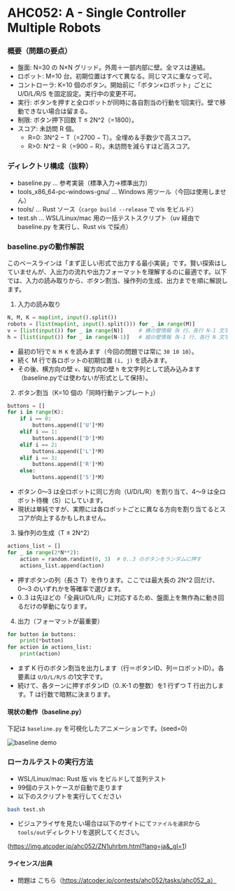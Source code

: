 # AHC052: A - Single Controller Multiple Robots

### 概要（問題の要点）
- 盤面: N=30 の N×N グリッド。外周＋一部内部に壁。全マスは連結。
- ロボット: M=10 台。初期位置はすべて異なる。同じマスに重なって可。
- コントローラ: K=10 個のボタン。開始前に「ボタン×ロボット」ごとに U/D/L/R/S を固定設定。実行中の変更不可。
- 実行: ボタンを押すと全ロボットが同時に各自割当の行動を1回実行。壁で移動できない場合は留まる。
- 制限: ボタン押下回数 T ≤ 2N^2（=1800）。
- スコア: 未訪問 R 個。
  - R=0: 3N^2 − T（=2700 − T）。全埋め＆手数少で高スコア。
  - R>0: N^2 − R（=900 − R）。未訪問を減らすほど高スコア。

### ディレクトリ構成（抜粋）
- baseline.py … 参考実装（標準入力→標準出力）
- tools_x86_64-pc-windows-gnu/ … Windows 用ツール（今回は使用しません）
- tools/ … Rust ソース（`cargo build --release` で vis をビルド）
- test.sh … WSL/Linux/mac 用の一括テストスクリプト（uv 経由で baseline.py を実行し、Rust vis で採点）

### baseline.pyの動作解説

このベースラインは「まず正しい形式で出力する最小実装」です。賢い探索はしていませんが、入出力の流れや出力フォーマットを理解するのに最適です。以下では、入力の読み取りから、ボタン割当、操作列の生成、出力までを順に解説します。

1) 入力の読み取り
```python
N, M, K = map(int, input().split())
robots = [list(map(int, input().split())) for _ in range(M)]
v = [list(input()) for _ in range(N)]     # 横の壁情報（N 行、各行 N-1 文字）
h = [list(input()) for _ in range(N-1)]   # 縦の壁情報（N-1 行、各行 N 文字）
```
- 最初の1行で `N M K` を読みます（今回の問題では常に `30 10 10`）。
- 続く M 行で各ロボットの初期位置 `(i, j)` を読みます。
- その後、横方向の壁 `v`、縦方向の壁 `h` を文字列として読み込みます（baseline.pyでは使わないが形式として保持）。

2) ボタン割当（K=10 個の「同時行動テンプレート」）
```python
buttons = []
for i in range(K):
    if i == 0:
        buttons.append(['U']*M)
    elif i == 1:
        buttons.append(['D']*M)
    elif i == 2:
        buttons.append(['L']*M)
    elif i == 3:
        buttons.append(['R']*M)
    else:
        buttons.append(['S']*M)
```
- ボタン 0〜3 は全ロボットに同じ方向（U/D/L/R）を割り当て、4〜9 は全ロボット待機（S）にしています。
- 現状は単純ですが、実際には各ロボットごとに異なる方向を割り当てるとスコアが向上するかもしれません。

3) 操作列の生成（T ≤ 2N^2）
```python
actions_list = []
for _ in range(2*N**2):
    action = random.randint(0, 3)  # 0..3 のボタンをランダムに押す
    actions_list.append(action)
```
- 押すボタンの列（長さ T）を作ります。ここでは最大長の 2N^2 回だけ、0〜3 のいずれかを等確率で選びます。
- 0..3 は先ほどの「全員U/D/L/R」に対応するため、盤面上を無作為に動き回るだけの挙動になります。

4) 出力（フォーマットが最重要）
```python
for button in buttons:
    print(*button)
for action in actions_list:
    print(action)
```
- まず K 行のボタン割当を出力します（行＝ボタンID、列＝ロボットID）。各要素は `U/D/L/R/S` の1文字です。
- 続けて、各ターンに押すボタンID（0..K-1 の整数）を1 行ずつ T 行出力します。T は行数で暗黙に決まります。

#### 現状の動作（baseline.py）
下記は `baseline.py` を可視化したアニメーションです。(seed=0)

![baseline demo](assets/vis.gif)


### ローカルテストの実行方法

- WSL/Linux/mac: Rust 版 vis をビルドして並列テスト
- 99個のテストケースが自動で走ります
- 以下のスクリプトを実行してください

```bash
bash test.sh
```

- ビジュアライザを見たい場合は以下のサイトにて`ファイルを選択`から`tools/out`ディレクトリを選択してください。

(https://img.atcoder.jp/ahc052/ZN1uhrbm.html?lang=ja&_gl=1)


#### ライセンス/出典
- 問題は こちら（https://atcoder.jp/contests/ahc052/tasks/ahc052_a）